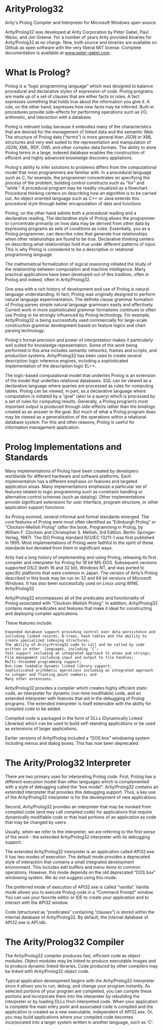 ArityProlog32
=============

Arity's Prolog Compiler and Interpreter for Microsoft Windows open source


Arity/Prolog32 was developed at Arity Corporation by Peter Gabel, Paul Weiss, and Jim Greene. For a number of years Arity provided binaries for Arity/Prolog32 at no charge.  Now, both source and binaries are available on Github as open software with the very liberal MIT license. Complete documentation is available at www.peter-gabel.com.

 
What Is Prolog?
===============

Prolog is a “logic programming language” which was designed to balance procedural and declarative styles of expression of code.  Prolog programs are made up of a set of clauses that are either facts or rules.  A fact expresses something that holds true about the information you give it.  A rule, on the other hand, expresses how new facts may be inferred. Built-in procedures provide side-effects for performing operations such as I/O, arithmetic, and interaction with a database.

Prolog is relevant today because it embodies many of the characteristics that are desired for the management of linked data and the semantic Web. The structure of Prolog data (“terms”) is more general than JSON or XML structures and very well suited to the representation and manipulation of JSON, XML, RDF, OWL and other complex data formats. The ability to store Prolog terms in a large, indexed database enables the construction of efficient and highly advanced knowledge discovery appliations.

Prolog's ability to infer solutions to problems differs from the computational model that most programmers are familiar with.  In a procedural language such as C, for example, the programmer concentrates on specifying the process of the problem, building control constructs such as "for" and "while."  A procedural program may be readily visualized as a flowchart. Procedural thinking centers on describing how an algorithm is to be carried out.  An object oriented language such as C++ or Java extends this procedural style through better encapsulation of data and functions

Prolog, on the other hand admits both a procedural reading and a declarative reading. The declarative style of Prolog allows the programmer to concentrate primarily on how data may be derived from other data by expressing programs as sets of conditions as rules.  Essentially, you as a Prolog programmer, can describe rules that generate true relationships when other relationships are found to be true. Declarative thinking centers on describing what relationships hold true under different patterns of input. This is why Prolog is considered to be a descriptive or relational programming language.

The mathematical formalization of logical reasoning initiated the study of the relationship between computation and machine intelligence.  Many practical applications have been developed out of this tradition, often in Prolog and indeed, often in Arity/Prolog32.

One area with a rich history of development and use of Prolog is natural language understanding. In fact, Prolog was originally designed to perform natural language experimentation.  The definite clause grammar formalism of Prolog parses simple natural language grammars easily and effectively. Current work in more sophisticated grammar formalisms continues to often use Prolog or be strongly influenced by Prolog technology. For example, Arity/Prolog32 is being successfully used commercially for large-scale construction grammar development based on feature logics and chart parsing technology.

Prolog's formal precision and power of interpretation makes it particularly well suited for knowledge representation.  Some of the work being performed in this area includes semantic networks, frames and scripts, and production systems. Arity/Prolog32 has been used to create several description logic inference engines, including a sophisticated implementation of the description logic EL++.

The logic-based computational model that underlies Prolog is an extension of the model that underlies relational databases. SQL can be viewed as a declarative language where queries are processed as rules for computing tables.  Prolog can be viewed, in part, as a declarative language where computation is initiated by a “goal” (akin to a query) which is processed by a set of rules for computing results.  Generally, a Prolog program’s most important output is produced through side-effects rather than the bindings created as an answer to the goal.  But much of what a Prolog program does may be viewed as a generalization of the operations within a relational database system. For this and other reasons, Prolog is useful for information management application. 



Prolog Implementations and Standards
====================================

Many implementations of Prolog have been created by developers worldwide for different hardware and software platforms. Each implementation has a different emphasis on features and targeted application areas.  Many implementations emphasize a particular set of features related to logic programming such as constraint handling or alternative control schemes (such as datalog).  Other implementations provide significant extensions for user interface, program structure, or other application support functions.

As Prolog evolved, several informal and formal standards emerged. The core features of Prolog were most often identified as “Edinburgh Prolog” or “Clocksin-Mellish Prolog” (after the book, Programming in Prolog, by William F. Clocksin and Christopher S. Mellish, 3rd Edition. Berlin: Springer-Verlag, 1987).  The ISO Prolog standard ISO/IEC 13211-1 was first published in 1995. Most implementations of Prolog were faithful to the spirit of these standards but deviated from them in significant ways.

Arity had a long history of implementing and using Prolog, releasing its first compiler and interpreter for Prolog for 16 bit MS-DOS.  Subsequent versions supported OS/2 (both 16 and 32 bit), Windows NT, and was ported to specific platforms that were common in Japan.  The version of Arity’s Prolog described in this book may be run on 32 and 64 bit versions of Microsoft Windows.  It has also been successfully used on Linux using WINE.
Arity/Prolog32

Arity/Prolog32 encompasses all of the predicates and functionality of Prolog associated with “Clocksin-Mellish Prolog”.  In addition, Arity/Prolog32 contains many predicates and features that make it ideal for constructing and deploying complex applications.

These features include:

    Expanded database support providing control over data persistence and including linked records, B-trees, hash tables and the ability to create specialized indexing structures;
    The ability of Arity/Prolog32 code to call and be called by code written in other  languages, including ‘C’;
    Text support including an integrated approach to atoms and strings;
    File management including input and output to file handles;
    Multi-threaded programming support;
    Run-time loadable dynamic linked library support;
    Sophisticated arithmetic operations including an integrated approach to integer and floating point numbers; and
    Many other extensions.

Arity/Prolog32 provides a compiler which creates highly efficient static code, an interpreter for dynamic (run-time modifiable) code, and an extended interpreter with features that aid in the debugging of Prolog programs.  The extended interpreter is itself extensible with the ability for compiled code to be added.

Compiled code is packaged in the form of DLLs (Dynamically Linked Libraries) which can be used to build self-standing applications or be used as extensions of larger applications.

Earlier versions of Arity/Prolog included a “DOS box” windowing system including menus and dialog boxes. This has now been deprecated.

 
The Arity/Prolog32 Interpreter
==============================

There are two primary uses for interpreting Prolog code.  First, Prolog has a different execution model than other languages which is complemented with a style of debugging called the “box model”.  Arity/Prolog32 contains an extended interpreter that provides this debugging support. Thus, a key use of the Arity/Prolog32 interpreter is for the development of new applications.

Second, Arity/Prolog32 provides an interpreter that may be invoked from compiled code (and may call compiled code) for applications that require dynamically modifiable code or that load portions of an application as code that may be changed by users.

Usually, when we refer to the interpreter, we are referring to the first sense of the word – the extended Arity/Prolog32 interpreter with its debugging support.

The extended Arity/Prolog32 interpreter is an application called API32.exe.  It has two modes of execution.  The default mode provides a deprecated style of interaction that contains a small integrated development environment.  This includes edit buffers and menu items to common operations.  However, this mode depends on the old deprecated “DOS box” windowing system.  We do not suggest using this mode.

The preferred mode of execution of API32.exe is called “vanilla”.  Vanilla mode allows you to execute Prolog code in a “Command Prompt” window.   You can use your favorite editor or IDE to create your application and to interact with the API32 window.

Code (structured as “predicates” containing “clauses”) is stored within the internal database of Arity/Prolog32.  By default, the internal database of API32.exe is API.idb.

 
The Arity/Prolog32 Compiler
===========================

The Arity/Prolog32 compiler produces fast, efficient code as object modules. Object modules may be linked to produce executable images and to produce dynamic linked libraries.  Code produced by other compilers may be linked with Arity/Prolog32 object code.

Typical application development begins with the Arity/Prolog32 interpreter since it allows you to run, debug, and change your program instantly. As selected portions of your program are completed, you can compile these portions and incorporate them into the interpreter by rebuilding the interpreter or by loading DLLs from interpreted code. When your application is complete the main entry point and associated code is compiled and the application is created as a new executable, independent of API32.exe.  Or, you may build applications where your compiled code becomes incorporated into a larger system written in another language, such as 'C'.
